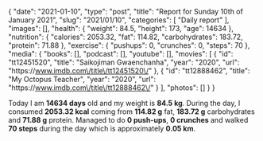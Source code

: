 {
    "date": "2021-01-10",
    "type": "post",
    "title": "Report for Sunday 10th of January 2021",
    "slug": "2021\/01\/10",
    "categories": [
        "Daily report"
    ],
    "images": [],
    "health": {
        "weight": 84.5,
        "height": 173,
        "age": 14634
    },
    "nutrition": {
        "calories": 2053.32,
        "fat": 114.82,
        "carbohydrates": 183.72,
        "protein": 71.88
    },
    "exercise": {
        "pushups": 0,
        "crunches": 0,
        "steps": 70
    },
    "media": {
        "books": [],
        "podcast": [],
        "youtube": [],
        "movies": [
            {
                "id": "tt12451520",
                "title": "Saikojiman Gwaenchanha",
                "year": "2020",
                "url": "https:\/\/www.imdb.com\/title\/tt12451520\/"
            },
            {
                "id": "tt12888462",
                "title": "My Octopus Teacher",
                "year": "2020",
                "url": "https:\/\/www.imdb.com\/title\/tt12888462\/"
            }
        ],
        "photos": []
    }
}

Today I am <strong>14634 days</strong> old and my weight is <strong>84.5 kg</strong>. During the day, I consumed <strong>2053.32 kcal</strong> coming from <strong>114.82 g</strong> fat, <strong>183.72 g</strong> carbohydrates and <strong>71.88 g</strong> protein. Managed to do <strong>0 push-ups</strong>, <strong>0 crunches</strong> and walked <strong>70 steps</strong> during the day which is approximately <strong>0.05 km</strong>.